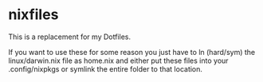 # nixfiles
This is a replacement for my Dotfiles.

If you want to use these for some reason you just have to ln (hard/sym) the linux/darwin.nix file as home.nix and either put these files into your .config/nixpkgs or symlink the entire folder to that location.
